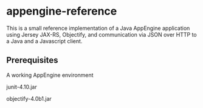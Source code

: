 appengine-reference
======================

This is a small reference implementation of a Java AppEngine application using Jersey JAX-RS, Objectify, and
communication via JSON over HTTP to a Java and a Javascript client.

Prerequisites
------------------
A working AppEngine environment

junit-4.10.jar

objectify-4.0b1.jar